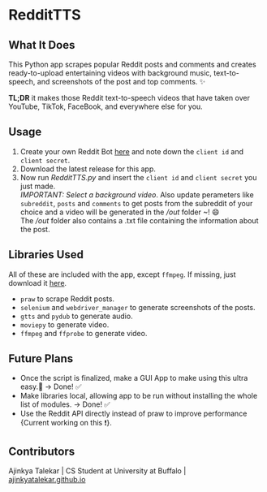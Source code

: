 # RedditTTS

## What It Does
This Python app scrapes popular Reddit posts and comments and creates ready-to-upload entertaining videos with background music, text-to-speech, 
and screenshots of the post and top comments. :sparkles:  
  
**TL;DR** it makes those Reddit text-to-speech videos that have taken over YouTube, TikTok, FaceBook, and everywhere else for you.

## Usage
1. Create your own Reddit Bot [here](https://www.reddit.com/prefs/apps/) and note down the `client id` and `client secret`.  
2. Download the latest release for this app.
3. Now run *RedditTTS.py* and insert the `client id` and `client secret` you just made.  
*IMPORTANT: Select a background video*. Also update perameters like `subreddit`, `posts` and `comments` to get posts from the subreddit of your choice and a video will
be generated in the */out* folder ~! :smile:  
The */out* folder also contains a .txt file containing the information about the post.

## Libraries Used
All of these are included with the app, except `ffmpeg`. If missing, just download it [here](https://ffmpeg.org/download.html). 
- `praw` to scrape Reddit posts.  
- `selenium` and `webdriver_manager` to generate screenshots of the posts.  
- `gtts` and `pydub` to generate audio.  
- `moviepy` to generate video.  
- `ffmpeg` and `ffprobe` to generate video.

## Future Plans
- Once the script is finalized, make a GUI App to make using this ultra easy.:dizzy: &rarr; Done! ✅
- Make libraries local, allowing app to be run without installing the whole list of modules. &rarr; Done! ✅
- Use the Reddit API directly instead of praw to improve performance {Current working on this :exclamation:}. 

## Contributors
Ajinkya Talekar | CS Student at University at Buffalo | [ajinkyatalekar.github.io](https://ajinkyatalekar.github.io)

